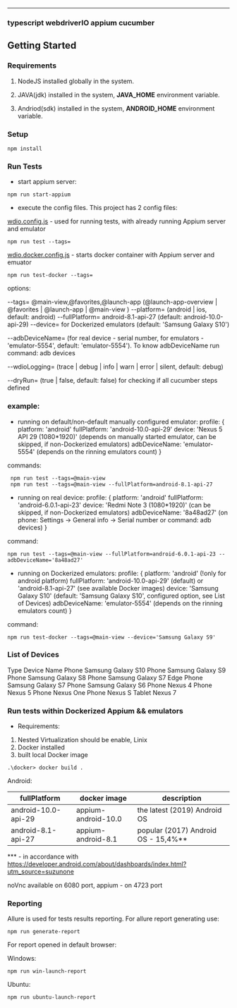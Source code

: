 ---

### typescript webdriverIO appium cucumber

## Getting Started

### Requirements

1. NodeJS installed globally in the system.

2. JAVA(jdk) installed in the system, **JAVA_HOME** environment variable.

3. Andriod(sdk) installed in the system, **ANDROID_HOME** environment variable.


### Setup

```
npm install
```

### Run Tests

* start appium server:

```
npm run start-appium
```

* execute the config files. This project has 2 config files:

[wdio.config.js](./config/wdio.config.js) - used for running tests, with already running Appium server
and emulator

```
npm run test --tags=
```

[wdio.docker.config.js](./config/wdio.docker.config.js) - starts docker container with Appium server and emuator

```
npm run test-docker --tags=
```

options:

   --tags= @main-view,@favorites,@launch-app (@launch-app-overview | @favorites | @launch-app | @main-view )
   --platform= (android | ios, default: android)
   --fullPlatform= android-8.1-api-27 (default: android-10.0-api-29)
   --device= for Dockerized emulators (default: 'Samsung Galaxy S10')

   --adbDeviceName= (for real device - serial number, for emulators - 'emulator-5554',
                     default: 'emulator-5554'). To know adbDeviceName run command: adb devices

   --wdioLogging= (trace | debug | info | warn | error | silent, default: debug)

   --dryRun= (true | false, default: false) for checking if all cucumber steps defined

### example:

* running on default/non-default manually configured emulator:
profile:
       {
        platform: 'android'
        fullPlatform: 'android-10.0-api-29'
        device: 'Nexus 5 API 29 (1080*1920)' (depends on manually started emulator,
                                              can be skipped, if non-Dockerized emulators)
        adbDeviceName: 'emulator-5554' (depends on the rinning emulators count)
       }

commands:
```
 npm run test --tags=@main-view
 npm run test --tags=@main-view --fullPlatform=android-8.1-api-27
```

* running on real device:
profile:
       {
        platform: 'android'
        fullPlatform: 'android-6.0.1-api-23'
        device: 'Redmi Note 3 (1080*1920)' (can be skipped, if non-Dockerized emulators)
        adbDeviceName: '8a48ad27' (on phone: Settings -> General info -> Serial number
                                   or command: adb devices)
       }

command:
```
npm run test --tags=@main-view --fullPlatform=android-6.0.1-api-23 --adbDeviceName='8a48ad27'
```

* running on Dockerized emulators:
profile:
       {
        platform: 'android' (!only for android platform)
        fullPlatform: 'android-10.0-api-29' (default) or 'android-8.1-api-27' (see available Docker images)
        device: 'Samsung Galaxy S10' (default: 'Samsung Galaxy S10',
                                      configured option, see List of Devices)
        adbDeviceName: 'emulator-5554' (depends on the rinning emulators count)
       }

command:
```
npm run test-docker --tags=@main-view --device='Samsung Galaxy S9'
```

### List of Devices
Type	Device Name
Phone	Samsung Galaxy S10
Phone	Samsung Galaxy S9
Phone	Samsung Galaxy S8
Phone	Samsung Galaxy S7 Edge
Phone	Samsung Galaxy S7
Phone	Samsung Galaxy S6
Phone	Nexus 4
Phone	Nexus 5
Phone	Nexus One
Phone	Nexus S
Tablet	Nexus 7


### Run tests within Dockerized Appium && emulators

* Requirements:
1. Nested Virtualization should be enable, Linix
2. Docker installed
3. built local Docker image

```
.\docker> docker build .

```

Android:

| fullPlatform         | docker image        | description                         |
| -------------------- | ------------------- | ----------------------------------- |
| android-10.0-api-29  | appium-android-10.0 | the latest (2019) Android OS        |
| android-8.1-api-27   | appium-android-8.1  | popular (2017) Android OS - 15,4%** |

*** - in accordance with https://developer.android.com/about/dashboards/index.html?utm_source=suzunone

noVnc available on 6080 port, appium - on 4723 port


### Reporting

Allure is used for tests results reporting. For allure report generating use:

```
npm run generate-report
```

For report opened in default browser:

Windows:

```
npm run win-launch-report
```

Ubuntu:

```
npm run ubuntu-launch-report
```